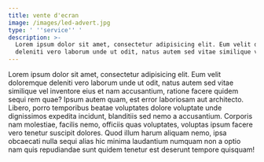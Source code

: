 ```yaml
---
title: vente d'ecran
image: /images/led-advert.jpg
type: ' ''service'' '
description: >-
  Lorem ipsum dolor sit amet, consectetur adipisicing elit. Eum velit doloremque
  deleniti vero laborum unde ut odit, natus autem sed vitae similique vel
---
```

Lorem ipsum dolor sit amet, consectetur adipisicing elit. Eum velit doloremque deleniti vero laborum unde ut odit, natus autem sed vitae similique vel inventore eius et nam accusantium, ratione facere quidem sequi rem quae? Ipsum autem quam, est error laboriosam aut architecto. Libero, porro temporibus beatae voluptates dolore voluptate unde dignissimos expedita incidunt, blanditiis sed nemo a accusantium. Corporis nam molestiae, facilis nemo, officiis quas voluptates, voluptas ipsum facere vero tenetur suscipit dolores. Quod illum harum aliquam nemo, ipsa obcaecati nulla sequi alias hic minima laudantium numquam non a optio nam quis repudiandae sunt quidem tenetur est deserunt tempore quisquam!

